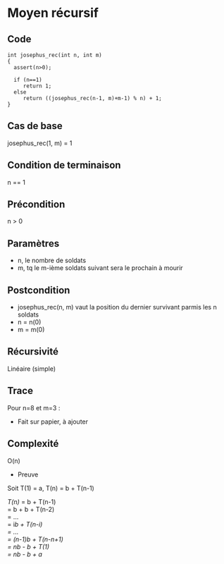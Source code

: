 Moyen récursif
==============

Code
----
    int josephus_rec(int n, int m)
    {
      assert(n>0);

      if (n==1)
         return 1;
      else
         return ((josephus_rec(n-1, m)+m-1) % n) + 1;
    }

Cas de base
-----------
josephus\_rec(1, m) = 1

Condition de terminaison
------------------------
n == 1

Précondition
------------
n > 0

Paramètres
----------
* n, le nombre de soldats
* m, tq le m-ième soldats suivant sera le prochain à mourir

Postcondition
-------------
* josephus\_rec(n, m) vaut la position du dernier survivant parmis les n
  soldats
* n = n(0)
* m = m(0)

Récursivité
-----------
Linéaire (simple)

Trace
-----
Pour n=8 et m=3 :
* Fait sur papier, à ajouter

Complexité
----------
O(n)
* Preuve 

Soit T(1) = a, T(n) = b + T(n-1) 

*T(n)* = b + T(n-1)  
     = b + b + T(n-2)  
     = ...  
     = i*b + T(n-i)  
     = ...  
     = (n-1)*b + T(n-n+1)  
     = n*b - b + T(1)  
     *= n*b - b + a*  

